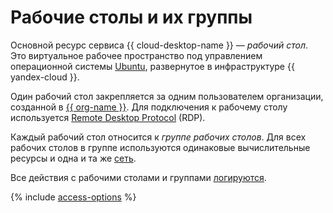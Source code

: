 # Рабочие столы и их группы

Основной ресурс сервиса {{ cloud-desktop-name }} — _рабочий стол_. Это виртуальное рабочее пространство под управлением операционной системы [Ubuntu](https://ubuntu.com/), развернутое в инфраструктуре {{ yandex-cloud }}.

Один рабочий стол закрепляется за одним пользователем организации, созданной в [{{ org-name }}](../../organization/). Для подключения к рабочему столу используется [Remote Desktop Protocol](https://ru.wikipedia.org/wiki/Remote_Desktop_Protocol) (RDP).

Каждый рабочий стол относится к _группе рабочих столов_. Для всех рабочих столов в группе используются одинаковые вычислительные ресурсы и одна и та же [сеть](../../vpc/concepts/network.md).

Все действия с рабочими столами и группами [логируются](../operations/logging.md).

{% include [access-options](../../_includes/cloud-desktop/access-options.md) %}